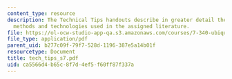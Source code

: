 ```yaml
---
content_type: resource
description: The Technical Tips handouts describe in greater detail the experimental
  methods and technologies used in the assigned literature.
file: https://ol-ocw-studio-app-qa.s3.amazonaws.com/courses/7-340-ubiquitination-the-proteasome-and-human-disease-fall-2004/ca5566d4b65c8f7d4ef5f60ff87f337a_tech_tips_s7.pdf
file_type: application/pdf
parent_uid: b277c09f-79f7-528d-1196-387e5a14b01f
resourcetype: Document
title: tech_tips_s7.pdf
uid: ca5566d4-b65c-8f7d-4ef5-f60ff87f337a
---
```


